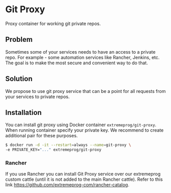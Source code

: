 # Git Proxy
Proxy container for working git private repos.

## Problem
Sometimes some of your services needs to have an access to a private repo. For example - some automation services like Rancher, Jenkins, etc. The goal is to make the most secure and convenient way to do that.

## Solution
We propose to use git proxy service that can be a point for all requests from your services to private repos.

## Installation
You can install git proxy using Docker container `extremeprog/git-proxy`. When running container specify your private key. 
We recommend to create additional pair for these purposes.

```bash
$ docker run -d -it --restart=always --name=git-proxy \ 
-e PRIVATE_KEY="..." extremeprog/git-proxy 
```

### Rancher
If you use Rancher you can install Git Proxy service over our extremeprog custom cattle (until it is not added to the main Rancher cattle). Refer to this link https://github.com/extremeprog-com/rancher-catalog.
